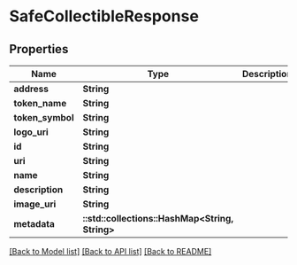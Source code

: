 # SafeCollectibleResponse

## Properties

Name | Type | Description | Notes
------------ | ------------- | ------------- | -------------
**address** | **String** |  | 
**token_name** | **String** |  | 
**token_symbol** | **String** |  | 
**logo_uri** | **String** |  | 
**id** | **String** |  | 
**uri** | **String** |  | 
**name** | **String** |  | 
**description** | **String** |  | 
**image_uri** | **String** |  | 
**metadata** | **::std::collections::HashMap<String, String>** |  | 

[[Back to Model list]](../README.md#documentation-for-models) [[Back to API list]](../README.md#documentation-for-api-endpoints) [[Back to README]](../README.md)


